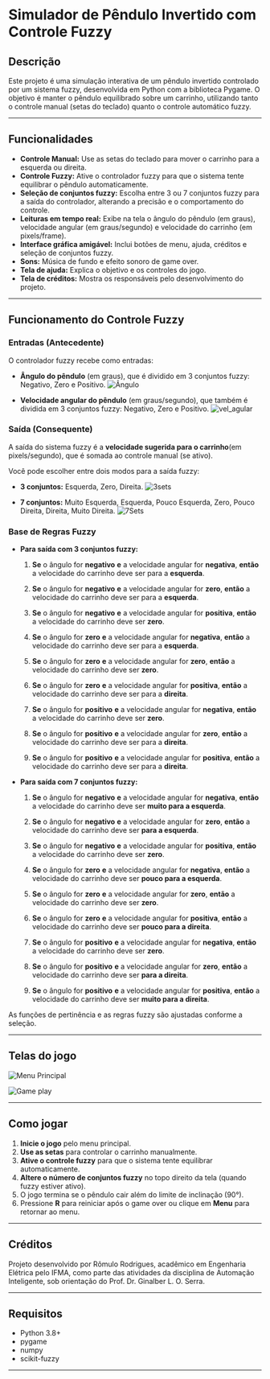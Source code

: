 # Simulador de Pêndulo Invertido com Controle Fuzzy

## Descrição

Este projeto é uma simulação interativa de um pêndulo invertido controlado por um sistema fuzzy, desenvolvida em Python com a biblioteca Pygame. O objetivo é manter o pêndulo equilibrado sobre um carrinho, utilizando tanto o controle manual (setas do teclado) quanto o controle automático fuzzy.

---

## Funcionalidades

- **Controle Manual:** Use as setas do teclado para mover o carrinho para a esquerda ou direita.
- **Controle Fuzzy:** Ative o controlador fuzzy para que o sistema tente equilibrar o pêndulo automaticamente.
- **Seleção de conjuntos fuzzy:** Escolha entre 3 ou 7 conjuntos fuzzy para a saída do controlador, alterando a precisão e o comportamento do controle.
- **Leituras em tempo real:** Exibe na tela o ângulo do pêndulo (em graus), velocidade angular (em graus/segundo) e velocidade do carrinho (em pixels/frame).
- **Interface gráfica amigável:** Inclui botões de menu, ajuda, créditos e seleção de conjuntos fuzzy.
- **Sons:** Música de fundo e efeito sonoro de game over.
- **Tela de ajuda:** Explica o objetivo e os controles do jogo.
- **Tela de créditos:** Mostra os responsáveis pelo desenvolvimento do projeto.

---

## Funcionamento do Controle Fuzzy

### Entradas (Antecedente)
O controlador fuzzy recebe como entradas:
- **Ângulo do pêndulo** (em graus), que é dividido em 3 conjuntos fuzzy: Negativo, Zero e Positivo.
![Ângulo](img/image.png)

- **Velocidade angular do pêndulo** (em graus/segundo), que também é dividida em 3 conjuntos fuzzy: Negativo, Zero e Positivo. 
![vel_agular](img/image-1.png)

### Saída (Consequente)
A saída do sistema fuzzy é a **velocidade sugerida para o carrinho**(em pixels/segundo), que é somada ao controle manual (se ativo).

Você pode escolher entre dois modos para a saída fuzzy:
- **3 conjuntos:** Esquerda, Zero, Direita.
![3sets](img/image-2.png)

- **7 conjuntos:** Muito Esquerda, Esquerda, Pouco Esquerda, Zero, Pouco Direita, Direita, Muito Direita.
![7Sets](img/image-3.png)


### Base de Regras Fuzzy
- **Para saída com 3 conjuntos fuzzy:**

    1. **Se** o ângulo for **negativo** **e** a velocidade angular for **negativa**, **então** a velocidade do carrinho deve ser para a **esquerda**.

    2. **Se** o ângulo for **negativo** **e** a velocidade angular for **zero**, **então** a velocidade do carrinho deve ser para a **esquerda**.

    3. **Se** o ângulo for **negativo** **e** a velocidade angular for **positiva**, **então** a velocidade do carrinho deve ser **zero**.

    4. **Se** o ângulo for **zero** **e** a velocidade angular for **negativa**, **então** a velocidade do carrinho deve ser para a **esquerda**.

    5. **Se** o ângulo for **zero** **e** a velocidade angular for **zero**, **então** a velocidade do carrinho deve ser **zero**.

    6. **Se** o ângulo for **zero** **e** a velocidade angular for **positiva**, **então** a velocidade do carrinho deve ser para a **direita**.

    7. **Se** o ângulo for **positivo** **e** a velocidade angular for **negativa**, **então** a velocidade do carrinho deve ser **zero**.

    8. **Se** o ângulo for **positivo** **e** a velocidade angular for **zero**, **então** a velocidade do carrinho deve ser para a **direita**.

    9. **Se** o ângulo for **positivo** **e** a velocidade angular for **positiva**, **então** a velocidade do carrinho deve ser para a **direita**.

- **Para saída com 7 conjuntos fuzzy:**

    1. **Se** o ângulo for **negativo** **e** a velocidade angular for **negativa**, **então** a velocidade do carrinho deve ser **muito para a esquerda**.

    2. **Se** o ângulo for **negativo** **e** a velocidade angular for **zero**, **então** a velocidade do carrinho deve ser **para a esquerda**.

    3. **Se** o ângulo for **negativo** **e** a velocidade angular for **positiva**, **então** a velocidade do carrinho deve ser **zero**.

    4. **Se** o ângulo for **zero** **e** a velocidade angular for **negativa**, **então** a velocidade do carrinho deve ser **pouco para a esquerda**.

    5. **Se** o ângulo for **zero** **e** a velocidade angular for **zero**, **então** a velocidade do carrinho deve ser **zero**.

    6. **Se** o ângulo for **zero** **e** a velocidade angular for **positiva**, **então** a velocidade do carrinho deve ser **pouco para a direita**.

    7. **Se** o ângulo for **positivo** **e** a velocidade angular for **negativa**, **então** a velocidade do carrinho deve ser **zero**.

    8. **Se** o ângulo for **positivo** **e** a velocidade angular for **zero**, **então** a velocidade do carrinho deve ser **para a direita**.

    9. **Se** o ângulo for **positivo** **e** a velocidade angular for **positiva**, **então** a velocidade do carrinho deve ser **muito para a direita**.

As funções de pertinência e as regras fuzzy são ajustadas conforme a seleção.

---

## Telas do jogo

![Menu Principal](img/menu.png)

![Game play](img/gameplay.png)

---

## Como jogar

1. **Inicie o jogo** pelo menu principal.
2. **Use as setas** para controlar o carrinho manualmente.
3. **Ative o controle fuzzy** para que o sistema tente equilibrar automaticamente.
4. **Altere o número de conjuntos fuzzy** no topo direito da tela (quando fuzzy estiver ativo).
5. O jogo termina se o pêndulo cair além do limite de inclinação (90°).
6. Pressione **R** para reiniciar após o game over ou clique em **Menu** para retornar ao menu.

---

## Créditos

Projeto desenvolvido por Rômulo Rodrigues, acadêmico em Engenharia Elétrica pelo IFMA, como parte das atividades da disciplina de Automação Inteligente, sob orientação do Prof. Dr. Ginalber L. O. Serra.

---

## Requisitos

- Python 3.8+
- pygame
- numpy
- scikit-fuzzy

---
